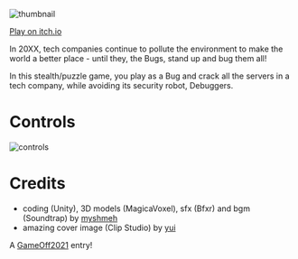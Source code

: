 ![thumbnail](https://img.itch.zone/aW1hZ2UvMTI5NTYwNi83NTY0NDA1LnBuZw==/original/qcdAq0.png)

[Play on itch.io](https://myshmeh.itch.io/bug-bugs-for-good)

In 20XX, tech companies continue to pollute the environment to make the world a better place - until they, the Bugs, stand up and bug them all!

In this stealth/puzzle game, you play as a Bug and crack all the servers in a tech company, while avoiding its security robot, Debuggers.

# Controls
![controls](https://img.itch.zone/aW1nLzc1NjQzNDUucG5n/original/oSQaoJ.png)

# Credits
- coding (Unity), 3D models (MagicaVoxel), sfx (Bfxr) and bgm (Soundtrap) by [myshmeh](https://twitter.com/myshmeh)
- amazing cover image (Clip Studio) by [yui](https://twitter.com/misumiyui41)

A [GameOff2021](https://itch.io/jam/game-off-2021) entry!
